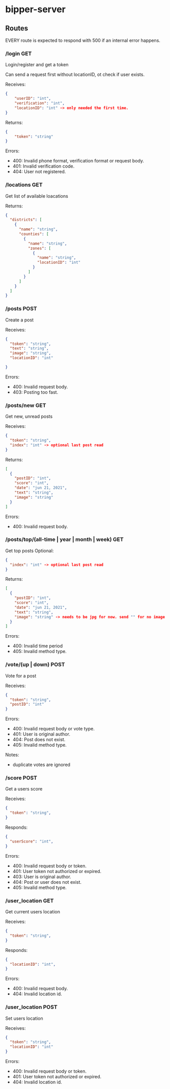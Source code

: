 # bipper-server

## Routes

EVERY route is expected to respond with 500 if an internal error happens.

### /login GET 
Login/register and get a token

Can send a request first without locationID, ot check if user exists.

Receives:
```json
{
	"userID": "int",
	"verification": "int",
	"locationID": "int" -> only needed the first time. 
}
```
Returns:
```json
{
    "token": "string"
}
```
Errors:
- 400: Invalid phone format, verification format or request body.
- 401: Invalid verification code.
- 404: User not registered.

### /locations GET 
Get list of available loacations

Returns:
```json
{
  "districts": [
    {
      "name": "string",
      "counties": [
        {
          "name": "string",
          "zones": [
            {
              "name": "string",
              "locationID": "int"
            }
          ]
        }
      ]
    }
  ]
}
 ```

### /posts POST
Create a post

Receives:
```json
{
  "token": "string",
  "text": "string",
  "image": "string",
  "locationID": "int"

}
 ```
 Errors:
 - 400: Invalid request body.
 - 403: Posting too fast.

### /posts/new GET
Get new, unread posts

Receives:
```json
{
  "token": "string",
  "index": "int" -> optional last post read
}
```
Returns:
```json
[
  {
    "postID": "int",
    "score": "int",
    "date": "jun 21, 2021",
    "text": "string",
    "image": "string"
  }
]
```

Errors:
- 400: Invalid request body.

### /posts/top/(all-time | year | month | week) GET
Get top posts
Optional:
```json
{
  "index": "int" -> optional last post read
}
```
Returns:
```json
[
  {
    "postID": "int",
    "score": "int",
    "date": "jun 21, 2021",
    "text": "string",
    "image": "string" -> needs to be jpg for now. send "" for no image
  }
]
```
Errors:
- 400: Invalid time period
- 405: Invalid method type.
 
### /vote/(up | down) POST
Vote for a post

Receives:
```json
{
  "token": "string",
  "postID": "int"
}
```

Errors: 
- 400: Invalid request body or vote type.
- 401: User is original author.
- 404: Post does not exist.
- 405: Invalid method type.

Notes: 
- duplicate votes are ignored

### /score POST
Get a users score

Receives:
```json
{
  "token": "string",
}
```

Responds:
```json
{
  "userScore": "int",
}
```

Errors: 
- 400: Invalid request body or token.
- 401: User token not authorized or expired.
- 403: User is original author.
- 404: Post or user does not exist.
- 405: Invalid method type.

### /user_location GET
Get current users location

Receives:
```json
{
  "token": "string",
}
```

Responds:
```json
{
  "locationID": "int",
}
```

Errors: 
- 400: Invalid request body.
- 404: Invalid location id.

### /user_location POST
Set users location

Receives:
```json
{
  "token": "string",
  "locationID": "int"
}
```

Errors: 
- 400: Invalid request body or token.
- 401: User token not authorized or expired.
- 404: Invalid location id.

